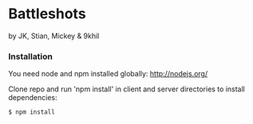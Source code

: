 # Battleshots
by JK, Stian, Mickey & 9khil

### Installation

You need node and npm installed globally: http://nodejs.org/

Clone repo and run 'npm install' in client and server directories to install dependencies:
```sh
$ npm install
```


